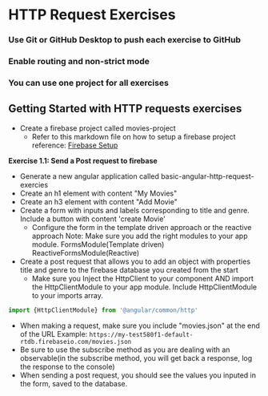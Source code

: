 # HTTP Request Exercises
### Use Git or GitHub Desktop to push each exercise to GitHub
### Enable routing and non-strict mode
### You can use one project for all exercises

## Getting Started with HTTP requests exercises
 - Create a firebase project called movies-project
   - Refer to this markdown file on how to setup a firebase project 
reference: [Firebase Setup](https://github.com/cruzgerman216/CodeLabs-Angular-Exercises/blob/main/assets/resources/firebase-setup.md)


 **Exercise 1.1: Send a Post request to firebase**
- Generate a new angular application called basic-angular-http-request-exercies
- Create an h1 element with content "My Movies"
- Create an h3 element with content "Add Movie"
- Create a form with inputs and labels corresponding to title and genre. Include a button with content 'create Movie'
  - Configure the form in the template driven approach or the reactive approach
    Note: Make sure you add the right modules to your app module. 
      FormsModule(Template driven)
      ReactiveFormsModule(Reactive)
- Create a post request that allows you to add an object with properties title and genre to the firebase database you created from the start
  - Make sure you Inject the HttpClient to your component AND import the HttpClientModule to your app module. Include HttpClientModule to your imports array.
```typescript 
import {HttpClientModule} from '@angular/common/http'
```
  - When making a request, make sure you include "movies.json" at the end of the URL
    Example: ```https://my-test580f1-default-rtdb.firebaseio.com/movies.json```
  - Be sure to use the subscribe method as you are dealing with an observable(in the subscribe method, you will get back a response, log the response to the console)
- When sending a post request, you should see the values you inputed in the form, saved to the database.